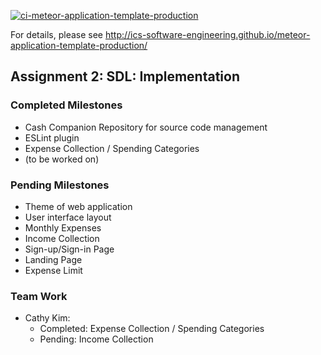 [![ci-meteor-application-template-production](https://github.com/ics-software-engineering/meteor-application-template-production/actions/workflows/ci.yml/badge.svg)](https://github.com/ics-software-engineering/meteor-application-template-production/actions/workflows/ci.yml)

For details, please see http://ics-software-engineering.github.io/meteor-application-template-production/

## Assignment 2: SDL: Implementation

### Completed Milestones
- Cash Companion Repository for source code management
- ESLint plugin
- Expense Collection / Spending Categories
- (to be worked on)

### Pending Milestones
- Theme of web application
- User interface layout
- Monthly Expenses
- Income Collection
- Sign-up/Sign-in Page
- Landing Page
- Expense Limit

### Team Work
- Cathy Kim:
  - Completed: Expense Collection / Spending Categories
  - Pending: Income Collection
